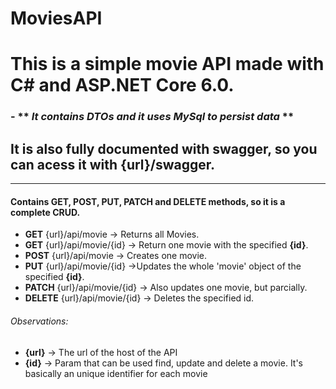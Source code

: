 # MoviesAPI
# This is a simple movie API made with C# and ASP.NET Core 6.0.
### -  ** *It contains DTOs and it uses MySql to persist data* ** 
## It is also fully documented with swagger, so you can acess it with {url}/swagger.
----- 
#### Contains GET, POST, PUT, PATCH and DELETE methods, so it is a complete CRUD.
- **GET** {url}/api/movie -> Returns all Movies.
- **GET** {url}/api/movie/{id} -> Return one movie with the specified **{id}**.
- **POST** {url}/api/movie -> Creates one movie.
- **PUT** {url}/api/movie/{id} ->Updates the whole 'movie' object of the specified **{id}**.
- **PATCH** {url}/api/movie/{id} -> Also updates one movie, but parcially.
- **DELETE** {url}/api/movie/{id} -> Deletes the specified id.


###### Observations: 
- **{url}** -> The url of the host of the API
- **{id}** -> Param that can be used find, update and delete a movie. It's basically an unique identifier for each movie


